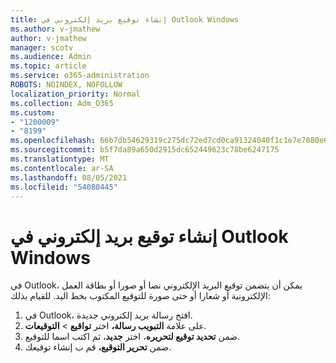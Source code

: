 ```yaml
---
title: إنشاء توقيع بريد إلكتروني في Outlook Windows
ms.author: v-jmathew
author: v-jmathew
manager: scotv
ms.audience: Admin
ms.topic: article
ms.service: o365-administration
ROBOTS: NOINDEX, NOFOLLOW
localization_priority: Normal
ms.collection: Adm_O365
ms.custom:
- "1200009"
- "8199"
ms.openlocfilehash: 66b7db54629319c275dc72ed7cd0ca91324040f1c1e7e7080e69c62e31a03cc2
ms.sourcegitcommit: b5f7da89a650d2915dc652449623c78be6247175
ms.translationtype: MT
ms.contentlocale: ar-SA
ms.lasthandoff: 08/05/2021
ms.locfileid: "54080445"
---
```

# <a name="create-an-email-signature-in-outlook-for-windows"></a>إنشاء توقيع بريد إلكتروني في Outlook Windows

في Outlook، يمكن أن يتضمن توقيع البريد الإلكتروني نصا أو صورا أو بطاقة العمل الإلكترونية أو شعارا أو حتى صورة للتوقيع المكتوب بخط اليد. للقيام بذلك:

1. في Outlook، افتح رسالة بريد إلكتروني جديدة.
2. على علامة **التبويب رسالة،** اختر **تواقيع**  >  **التوقيعات**.
3. ضمن **تحديد توقيع لتحريره**، اختر **جديد**، ثم اكتب اسما للتوقيع.
4. ضمن **تحرير التوقيع،** قم ب إنشاء توقيعك.
